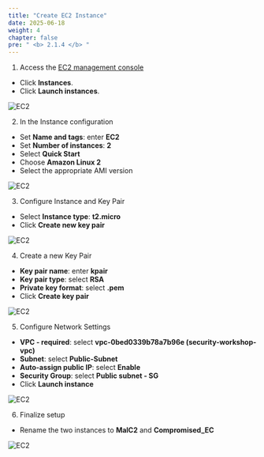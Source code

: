 ```yaml
---
title: "Create EC2 Instance"
date: 2025-06-18
weight: 4
chapter: false
pre: " <b> 2.1.4 </b> "
---
```


1. Access the [EC2 management console](https://console.aws.amazon.com/ec2/v2/home)  
  + Click **Instances**.  
  + Click **Launch instances**.

![EC2](/images/2.prerequisite/image2.2.36.png)

2. In the Instance configuration  
  + Set **Name and tags**: enter **EC2**  
  + Set **Number of instances**: **2**  
  + Select **Quick Start**  
  + Choose **Amazon Linux 2**  
  + Select the appropriate AMI version

![EC2](/images/2.prerequisite/image2.2.37.png)

3. Configure Instance and Key Pair  
  + Select **Instance type**: **t2.micro**  
  + Click **Create new key pair**

![EC2](/images/2.prerequisite/image2.2.38.png)

4. Create a new Key Pair  
  + **Key pair name**: enter **kpair**  
  + **Key pair type**: select **RSA**  
  + **Private key format**: select **.pem**  
  + Click **Create key pair**

![EC2](/images/2.prerequisite/image2.2.39.png)

5. Configure Network Settings  
  + **VPC - required**: select **vpc-0bed0339b78a7b96e (security-workshop-vpc)**  
  + **Subnet**: select **Public-Subnet**  
  + **Auto-assign public IP**: select **Enable**  
  + **Security Group**: select **Public subnet - SG**  
  + Click **Launch instance**

![EC2](/images/2.prerequisite/11.png)

6. Finalize setup  
  + Rename the two instances to **MalC2** and **Compromised_EC**

![EC2](/images/2.prerequisite/image2.2.41.png)
